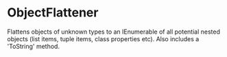 # ObjectFlattener
 Flattens objects of unknown types to an IEnumerable of all potential nested objects (list items, tuple items, class properties etc). Also includes a 'ToString' method.

